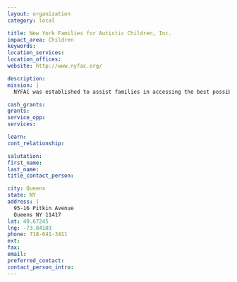 ```yaml
---
layout: organization
category: local

title: New York Families for Autistic Children, Inc.
impact_area: Children
keywords: 
location_services: 
location_offices: 
website: http://www.nyfac.org/

description: 
mission: |
  NYFAC was established to assist families in accessing the best possible information, support, and to give families a place to work out the huge emotional weight a diagnosis of Autism can have on a family. 

cash_grants: 
grants: 
service_opp: 
services: 

learn: 
cont_relationship: 

salutation: 
first_name: 
last_name: 
title_contact_person: 

city: Queens
state: NY
address: |
  95-16 Pitkin Avenue     
  Queens NY 11417
lat: 40.67245
lng: -73.84103
phone: 718-641-3411
ext: 
fax: 
email: 
preferred_contact: 
contact_person_intro: 
---
```

